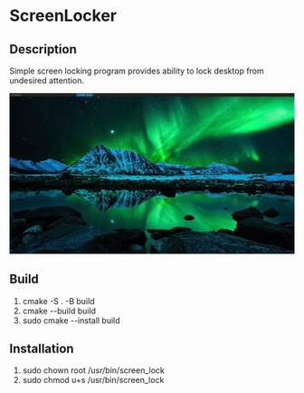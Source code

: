 # ScreenLocker

## Description

Simple screen locking program provides ability to lock desktop from undesired attention.

![](./demo.webp)

## Build

1. cmake -S . -B build
2. cmake --build build
3. sudo cmake --install build

## Installation

1. sudo chown root /usr/bin/screen_lock
2. sudo chmod u+s /usr/bin/screen_lock
